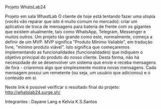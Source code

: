 Projeto WhatsLab24

Projeto em sala WhastLab O cliente de hoje está tentando fazer uma utopia (vocês vão reparar que isto é muito comum no mercado): criar um aplicativo de troca de mensagens para bateria de frente com os gigantes que existem atualmente, tais como WhatsApp, Telegram, Messenger e muitos outros. Um projeto tão grande como este, normalmente, começa a definir de um MVP. MVP significa "Produto Mínimo Valiable", em tradução livre, "mínimo produto viável". Isto significa que começaremos implementando as funcionalidades (funcionalidades) que indiquem o objetivo principal do produto do nosso cliente. Desta forma, não há necessidade de se desenvolver um sistema que envie e receba mensagens de fora - criaremos algo que simplesmente mostra novas mensagens. Cada mensagem possui um remetente (ou seja, um usuário que adicionou) e o conteúdo em si.

Neste link é possível verificar o resultado final do projeto: http://whatslab24.surge.sh/

Integrantes : Dayane Lang e Kelvia K.S.Santos
